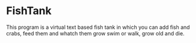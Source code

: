 # FishTank
This program is a virtual text based fish tank in which you can add fish and crabs, feed them and whatch them grow swim or walk, grow old and die.

